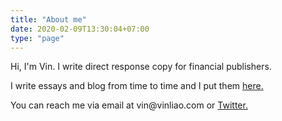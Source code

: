 ```yaml
---
title: "About me"
date: 2020-02-09T13:30:04+07:00
type: "page"
---
```


Hi, I'm Vin. I write direct response copy for financial publishers.

I write essays and blog from time to time and I put them [here.](/posts)

You can reach me via email at vin@vinliao&#46;com or [Twitter.](https://twitter.com/broccoliao)